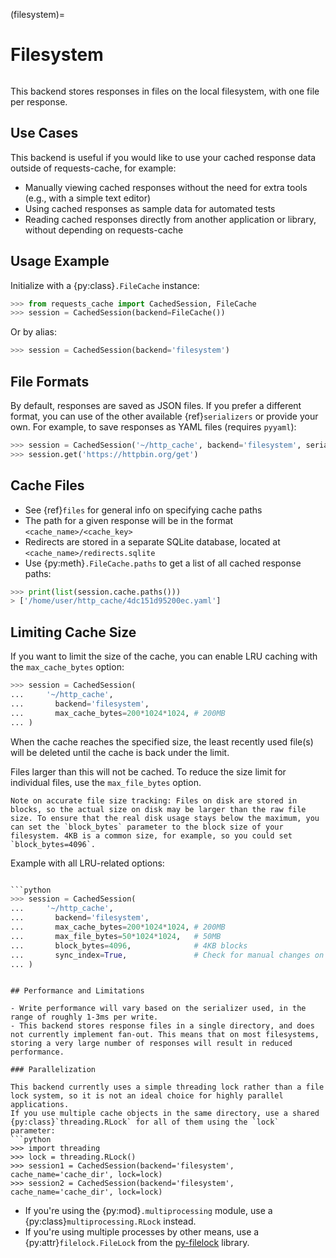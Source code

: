 (filesystem)=
# Filesystem
```{image} ../../_static/files-generic.png
```

This backend stores responses in files on the local filesystem, with one file per response.

## Use Cases
This backend is useful if you would like to use your cached response data outside of requests-cache,
for example:

- Manually viewing cached responses without the need for extra tools (e.g., with a simple text editor)
- Using cached responses as sample data for automated tests
- Reading cached responses directly from another application or library, without depending on requests-cache

## Usage Example
Initialize with a {py:class}`.FileCache` instance:
```python
>>> from requests_cache import CachedSession, FileCache
>>> session = CachedSession(backend=FileCache())
```

Or by alias:
```python
>>> session = CachedSession(backend='filesystem')
```

## File Formats
By default, responses are saved as JSON files. If you prefer a different format, you can use of the
other available {ref}`serializers` or provide your own. For example, to save responses as
YAML files (requires `pyyaml`):
```python
>>> session = CachedSession('~/http_cache', backend='filesystem', serializer='yaml')
>>> session.get('https://httpbin.org/get')
```

## Cache Files
- See {ref}`files` for general info on specifying cache paths
- The path for a given response will be in the format `<cache_name>/<cache_key>`
- Redirects are stored in a separate SQLite database, located at `<cache_name>/redirects.sqlite`
- Use {py:meth}`.FileCache.paths` to get a list of all cached response paths:
```python
>>> print(list(session.cache.paths()))
> ['/home/user/http_cache/4dc151d95200ec.yaml']
```

## Limiting Cache Size
If you want to limit the size of the cache, you can enable LRU caching with the `max_cache_bytes` option:

```python
>>> session = CachedSession(
...     '~/http_cache',
...       backend='filesystem',
...       max_cache_bytes=200*1024*1024, # 200MB
... )
```

When the cache reaches the specified size, the least recently used file(s) will be deleted until the cache is back under the limit.

Files larger than this will not be cached. To reduce the size limit for individual files, use the `max_file_bytes` option.

```{note}
Note on accurate file size tracking: Files on disk are stored in blocks, so the actual size on disk may be larger than the raw file size. To ensure that the real disk usage stays below the maximum, you can set the `block_bytes` parameter to the block size of your filesystem. 4KB is a common size, for example, so you could set `block_bytes=4096`.
```

Example with all LRU-related options:
```python

```python
>>> session = CachedSession(
...     '~/http_cache',
...       backend='filesystem',
...       max_cache_bytes=200*1024*1024, # 200MB
...       max_file_bytes=50*1024*1024,   # 50MB
...       block_bytes=4096,              # 4KB blocks
...       sync_index=True,               # Check for manual changes on disk since last use
... )
```
```

## Performance and Limitations

- Write performance will vary based on the serializer used, in the range of roughly 1-3ms per write.
- This backend stores response files in a single directory, and does not currently implement fan-out. This means that on most filesystems, storing a very large number of responses will result in reduced performance.

### Parallelization

This backend currently uses a simple threading lock rather than a file lock system, so it is not an ideal choice for highly parallel applications.
If you use multiple cache objects in the same directory, use a shared {py:class}`threading.RLock` for all of them using the `lock` parameter:
```python
>>> import threading
>>> lock = threading.RLock()
>>> session1 = CachedSession(backend='filesystem', cache_name='cache_dir', lock=lock)
>>> session2 = CachedSession(backend='filesystem', cache_name='cache_dir', lock=lock)
```

- If you're using the {py:mod}`.multiprocessing` module, use a {py:class}`multiprocessing.RLock` instead.
- If you're using multiple processes by other means, use a {py:attr}`filelock.FileLock` from the [py-filelock](https://py-filelock.readthedocs.io/) library.
